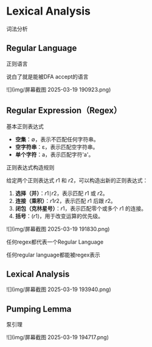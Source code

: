 # Lexical Analysis

词法分析

## Regular Language

正则语言

说白了就是能被DFA accept的语言

![](img/屏幕截图 2025-03-19 190923.png)

## Regular Expression（Regex）

基本正则表达式

- **空集**：∅，表示不匹配任何字符串。
- **空字符串**：ε，表示匹配空字符串。
- **单个字符**：a，表示匹配字符'a'。

正则表达式构造规则

给定两个正则表达式 *r*1 和 *r*2，可以构造出新的正则表达式：

1. **选择（并）**：*r*1∣*r*2，表示匹配 *r*1 或 *r*2。
2. **连接（乘积）**：*r*1*r*2，表示匹配 *r*1 后跟 *r*2。
3. **闭包（克林星号）**：*r*1，表示匹配零个或多个 *r*1 的连接。
4. **括号**：(*r*1)，用于改变运算的优先级。

![](img/屏幕截图 2025-03-19 191830.png)

任何regex都代表一个Regular Language

任何regular language都能被regex表示 

## Lexical Analysis

![](img/屏幕截图 2025-03-19 193940.png)

## Pumping Lemma

泵引理

![](img/屏幕截图 2025-03-19 194717.png)